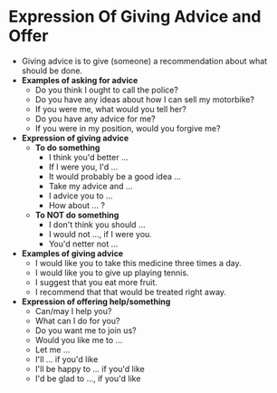 # Expression Of Giving Advice and Offer

- Giving advice is to give (someone) a recommendation about what should be done.
- **Examples of asking for advice**
    - Do you think I ought to call the police?
    - Do you have any ideas about how I can sell my motorbike?
    - If you were me, what would you tell her?
    - Do you have any advice for me?
    - If you were in my position, would you forgive me?
- **Expression of giving advice**
    - **To do something**
        - I think you'd better ...
        - If I were you, I'd ...
        - It would probably be a good idea ...
        - Take my advice and ...
        - I advice you to ...
        - How about ... ?
    - **To NOT do something**
        - I don't think you should ...
        - I would not ..., if I were you.
        - You'd netter not ...
- **Examples of giving advice**
    - I would like you to take this medicine three times a day.
    - I would like you to give up playing tennis.
    - I suggest that you eat more fruit.
    - I recommend that that would be treated right away.
- **Expression of offering help/something**
    - Can/may I help you?
    - What can I do for you?
    - Do you want me to join us?
    - Would you like me to ...
    - Let me ...
    - I'll ... if you'd like
    - I'll be happy to ... if you'd like
    - I'd be glad to ..., if you'd like